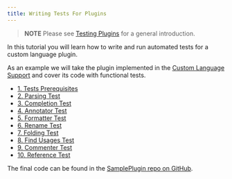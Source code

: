 ```yaml
---
title: Writing Tests For Plugins
---
```


> **NOTE** Please see [Testing Plugins](/basics/testing_plugins/testing_plugins.md) for a general introduction.

In this tutorial you will learn how to write and run automated tests for a custom language plugin.

As an example we will take the plugin implemented in the [Custom Language Support](/tutorials/custom_language_support_tutorial.md) and cover its code with functional tests.

*  [1. Tests Prerequisites](writing_tests_for_plugins/tests_prerequisites.md)
*  [2. Parsing Test](writing_tests_for_plugins/parsing_test.md)
*  [3. Completion Test](writing_tests_for_plugins/completion_test.md)
*  [4. Annotator Test](writing_tests_for_plugins/annotator_test.md)
*  [5. Formatter Test](writing_tests_for_plugins/formatter_test.md)
*  [6. Rename Test](writing_tests_for_plugins/rename_test.md)
*  [7. Folding Test](writing_tests_for_plugins/folding_test.md)
*  [8. Find Usages Test](writing_tests_for_plugins/find_usages_test.md)
*  [9. Commenter Test](writing_tests_for_plugins/commenter_test.md)
*  [10. Reference Test](writing_tests_for_plugins/reference_test.md)

The final code can be found in the [SamplePlugin repo on GitHub](https://github.com/JetBrains/intellij-sdk-docs/tree/master/code_samples/simple_language_plugin).
